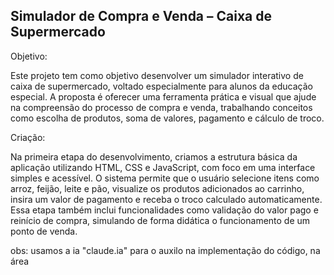 ## Simulador de Compra e Venda – Caixa de Supermercado

Objetivo:

Este projeto tem como objetivo desenvolver um simulador interativo de caixa de supermercado, voltado especialmente para alunos da educação especial. A proposta é oferecer uma ferramenta prática e visual que ajude na compreensão do processo de compra e venda, trabalhando conceitos como escolha de produtos, soma de valores, pagamento e cálculo de troco.

Criação:

Na primeira etapa do desenvolvimento, criamos a estrutura básica da aplicação utilizando HTML, CSS e JavaScript, com foco em uma interface simples e acessível. O sistema permite que o usuário selecione itens como arroz, feijão, leite e pão, visualize os produtos adicionados ao carrinho, insira um valor de pagamento e receba o troco calculado automaticamente. Essa etapa também inclui funcionalidades como validação do valor pago e reinício de compra, simulando de forma didática o funcionamento de um ponto de venda.

obs: usamos a ia "claude.ia" para o auxilo na implementação do código, na área <script>, já que se tratava de uma área mais avançada na qual ainda não tínhamos domínio técnico. Com isso, conseguimos aplicar recursos que tornaram a simulação mais realista e funcional.


![{6A49C7F1-3005-4BE2-8B27-99B6EF9210E3}](https://github.com/user-attachments/assets/67cb4f61-c78a-4150-8d38-617736602345)
